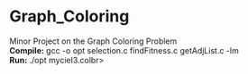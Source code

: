 # Graph_Coloring
Minor Project on the Graph Coloring Problem
<br>
<b>Compile:</b> gcc -o opt selection.c findFitness.c getAdjList.c -lm
<br>
<b>Run:</b> ./opt myciel3.colbr>
